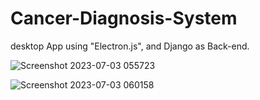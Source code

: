 # Cancer-Diagnosis-System
desktop App using "Electron.js", and Django as Back-end.


![Screenshot 2023-07-03 055723](https://github.com/mahmoud-saed/Cancer-Diagnosis-System-desktop/assets/107654555/c18be442-6e92-4976-b62c-e565b6727e0c)

![Screenshot 2023-07-03 060158](https://github.com/mahmoud-saed/Cancer-Diagnosis-System-desktop/assets/107654555/5aa5326f-62d6-4518-9fe2-d03bfe9f6a34)

